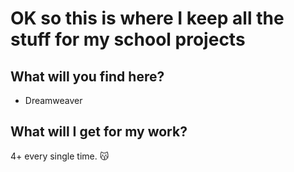 # OK so this is where I keep all the stuff for my school projects

## What will you find here?
* Dreamweaver

## What will I get for my work?
4+ every single time. :kissing_cat:
